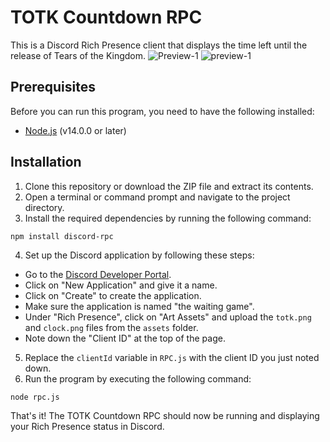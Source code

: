 # TOTK Countdown RPC

This is a Discord Rich Presence client that displays the time left until the release of Tears of the Kingdom.
![Preview-1](https://user-images.githubusercontent.com/87764384/231173107-2a5e01e8-1a9f-4743-bc8c-034a35287fe6.png)
![preview-1](https://user-images.githubusercontent.com/87764384/231172907-99424b50-f548-49ed-9671-df2a6946b07e.png)

## Prerequisites

Before you can run this program, you need to have the following installed:

- [Node.js](https://nodejs.org/en/) (v14.0.0 or later)


## Installation

1. Clone this repository or download the ZIP file and extract its contents.
2. Open a terminal or command prompt and navigate to the project directory.
3. Install the required dependencies by running the following command:

```
npm install discord-rpc
```

4. Set up the Discord application by following these steps:
- Go to the [Discord Developer Portal](https://discord.com/developers/applications).
- Click on "New Application" and give it a name.
- Click on "Create" to create the application.
- Make sure the application is named "the waiting game".
- Under "Rich Presence", click on "Art Assets" and upload the `totk.png` and `clock.png` files from the `assets` folder.
- Note down the "Client ID" at the top of the page.
5. Replace the `clientId` variable in `RPC.js` with the client ID you just noted down.
6. Run the program by executing the following command:

```
node rpc.js
```

That's it! The TOTK Countdown RPC should now be running and displaying your Rich Presence status in Discord.
